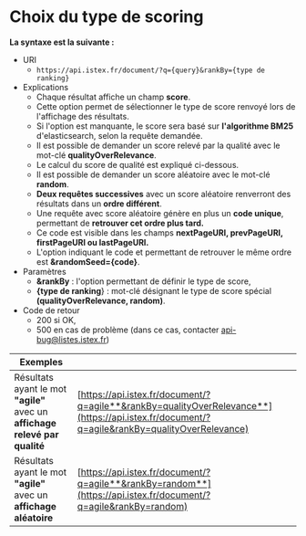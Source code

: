 # Choix du type de scoring

**La syntaxe est la suivante :**

* URI
  * `https://api.istex.fr/document/?q={query}&rankBy={type de ranking}`
* Explications
  * Chaque résultat affiche un champ **score**.
  * Cette option permet de sélectionner le type de score renvoyé lors de l'affichage des résultats. 
  * Si l'option est manquante, le score sera basé sur **l'algorithme BM25** d'elasticsearch, selon la requête demandée.
  * Il est possible de demander un score relevé par la qualité avec le mot-clé **qualityOverRelevance**.
  * Le calcul du score de qualité est expliqué ci-dessous.
  * Il est possible de demander un score aléatoire avec le mot-clé **random**. 
  * **Deux requêtes successives** avec un score aléatoire renverront des résultats dans un **ordre différent**.
  * Une requête avec score aléatoire génère en plus un **code unique**, permettant de **retrouver cet ordre plus tard.**
  * Ce code est visible dans les champs **nextPageURI, prevPageURI, firstPageURI ou lastPageURI.**
  * L'option indiquant le code et permettant de retrouver le même ordre est **&randomSeed={code}**.
* Paramètres
  * **&rankBy** : l'option permettant de définir le type de score,
  * **{type de ranking**} : mot-clé désignant le type de score spécial **\(qualityOverRelevance, random\)**.
* Code de retour
  * 200 si OK, 
  * 500 en cas de problème \(dans ce cas, contacter api-bug@listes.istex.fr\)

| Exemples |  |
| --- | --- |
| Résultats ayant le mot **"agile"** avec un **affichage relevé par qualité** | [https://api.istex.fr/document/?q=agile**&rankBy=qualityOverRelevance**](https://api.istex.fr/document/?q=agile&rankBy=qualityOverRelevance) |
| Résultats ayant le mot **"agile"** avec un **affichage aléatoire** | [https://api.istex.fr/document/?q=agile**&rankBy=random**](https://api.istex.fr/document/?q=agile&rankBy=random) |



